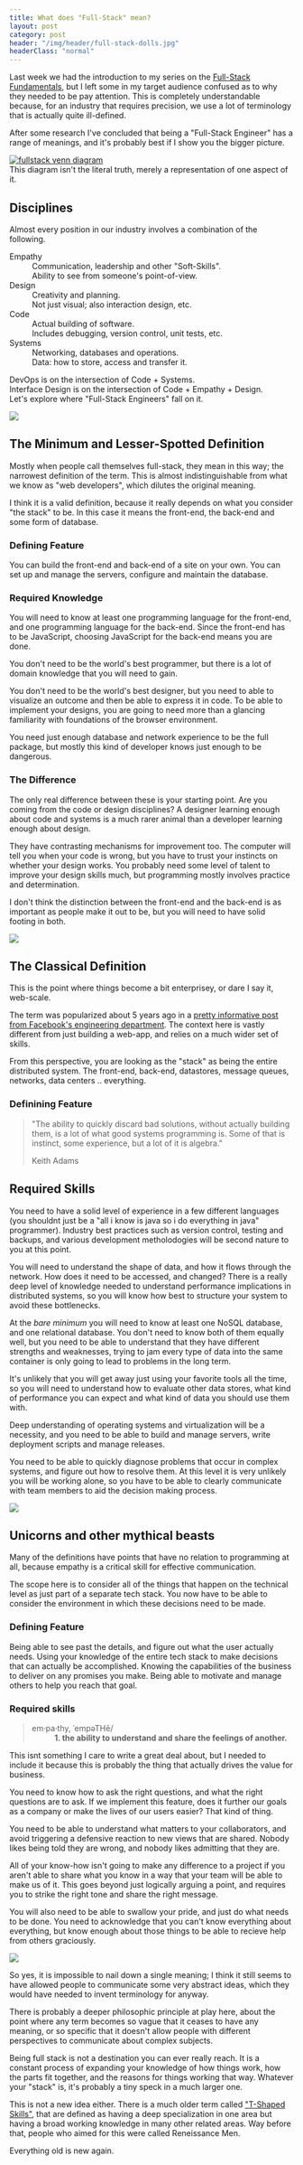 ```yaml
---
title: What does "Full-Stack" mean?
layout: post
category: post
header: "/img/header/full-stack-dolls.jpg"
headerClass: "normal"
---
```

Last week we had the introduction to my series on the [Full-Stack Fundamentals](/2014/04/introduction-fullstack-fundamentals), but I left some in my target audience confused as to why they needed to be pay attention. This is completely understandable because, for an industry that requires precision, we use a lot of terminology that is actually quite ill-defined.  

After some research I've concluded that being a "Full-Stack Engineer" has a range of meanings, and it's probably best if I show you the bigger picture.

<!--more-->

<div class='figure-wrapper'>
    <a href='/img/fullstack.venn.jpg'><img alt='fullstack venn diagram' src='/img/fullstack.venn.jpg' /></a>
</div>

<div class='bs-callout bs-callout-warning'>This diagram isn't the literal truth, merely a representation of one aspect of it.</div>

## Disciplines

Almost every position in our industry involves a combination of the following.  

<dl>
<dt>Empathy</dt>
<dd>Communication, leadership and other "Soft-Skills".<br />Ability to see from someone's point-of-view.</dd>
<dt>Design</dt>
<dd>Creativity and planning.<br />Not just visual; also interaction design, etc.</dd>
<dt>Code</dt>
<dd>Actual building of software.<br />Includes debugging, version control, unit tests, etc.</dd>
<dt>Systems</dt>
<dd>Networking, databases and operations.<br />Data: how to store, access and transfer it.</dd>
</dl>

DevOps is on the intersection of Code + Systems.  
Interface Design is on the intersection of Code + Empathy + Design.  
Let's explore where "Full-Stack Engineers" fall on it.

<div class='img-wrapper'>
    <img src='/img/header/web-stack.jpg' />
</div>

## The Minimum and Lesser-Spotted Definition

Mostly when people call themselves full-stack, they mean in this way; the narrowest definition of the term. This is almost indistinguishable from what we know as "web developers", which dilutes the original meaning.

I think it is a valid definition, because it really depends on what you consider "the stack" to be. In this case it means the front-end, the back-end and some form of database.

### Defining Feature
You can build the front-end and back-end of a site on your own. You can set up and manage the servers, configure and maintain the database.

### Required Knowledge

You will need to know at least one programming language for the front-end, and one programming language for the back-end. Since the front-end has to be JavaScript, choosing JavaScript for the back-end means you are done.

You don't need to be the world's best programmer, but there is a lot of domain knowledge that you will need to gain.

You don't need to be the world's best designer, but you need to able to visualize an outcome and then be able to express it in code. To be able to implement your designs, you are going to need more than a glancing familiarity with foundations of the browser environment.

You need just enough database and network experience to be the full package, but mostly this kind of developer knows just enough to be dangerous. 

### The Difference

The only real difference between these is your starting point. Are you coming from the code or design disciplines? A designer learning enough about code and systems is a much rarer animal than a developer learning enough about design.

They have contrasting mechanisms for improvement too. The computer will tell you when your code is wrong, but you have to trust
your instincts on whether your design works. You probably need some level of talent to improve your design skills much,
but programming mostly involves practice and determination. 

I don't think the distinction between the front-end and the back-end is as important as people make it out
to be, but you will need to have solid footing in both.

<div class='img-wrapper'>
    <img src='/img/header/stone-stack.jpg' />
</div>

## The Classical Definition

This is the point where things become a bit enterprisey, or dare I say it, web-scale.

The term was popularized about 5 years ago in a [pretty informative post from Facebook's engineering department](https://www.facebook.com/notes/facebook-engineering/the-full-stack-part-i/461505383919). The context here is vastly different from just building a web-app, and relies on a much wider set of skills.

From this perspective, you are looking as the "stack" as being the entire distributed system. The front-end, back-end, datastores, message queues, networks, data centers .. everything.

### Definining Feature

<blockquote><p>"The ability to quickly discard bad solutions, without actually building them, is a lot of what good systems programming is. Some of that is instinct, some experience, but a lot of it is algebra."</p>
  <footer>Keith Adams</footer>
</blockquote>

## Required Skills

You need to have a solid level of experience in a few different languages (you shouldnt just be a "all i know is java so i do everything in java" programmer). Industry best practices such as version control, testing and backups, and various development metholodogies will be second nature to you at this point.

You will need to understand the shape of data, and how it flows through the network. How does it need to be accessed, and changed? There is a really deep level of knowledge needed to understand performance implications in distributed systems, so you will know how best to structure your system to avoid these bottlenecks.

At the _bare minimum_ you will need to know at least one NoSQL database, and one relational database. You don't need to know both of them equally well, but you need to be able to
understand that they have different strengths and weaknesses, trying to jam every type of data into the same container is only going to lead to problems in the long term.

It's unlikely that you will get away just using your favorite tools all the time, so you will need to understand how to evaluate other data stores, what kind of performance
you can expect and what kind of data you should use them with.

Deep understanding of operating systems and virtualization will be a necessity, and you need to be able to build and manage servers, write deployment scripts and manage releases.

You need to be able to quickly diagnose problems that occur in complex systems, and figure out how to resolve them. 
At this level it is very unlikely you will be working alone, so you have to be able to clearly communicate with team members to aid the decision making process.

<div class='img-wrapper'>
    <img src='/img/header/unicorn.jpg' />
</div>

## Unicorns and other mythical beasts 

Many of the definitions have points that have no relation to programming at all, because empathy is a critical skill for effective communication.

The scope here is to consider all of the things that happen on the technical level as just part of a separate tech stack. You now have to be able to consider
the environment in which these decisions need to be made.


### Defining Feature

Being able to see past the details, and figure out what the user actually needs. Using your
knowledge of the entire tech stack to make decisions that can actually be accomplished. Knowing the
capabilities of the business to deliver on any promises you make. Being able to motivate and manage
others to help you reach that goal.  

### Required skills

<blockquote>
<dl>
<dt>em·pa·thy, ˈempəTHē/</dt>
<dd><strong>1. the ability to understand and share the feelings of another.</strong></dd>
</dl>
</blockquote>

This isnt something I care to write a great deal about, but I needed to include it because this is probably the thing that actually drives
the value for business.

You need to know how to ask the right questions, and what the right questions are to ask. If we implement this feature, does it further
our goals as a company or make the lives of our users easier? That kind of thing.

You need to be able to understand what matters to your collaborators, and avoid triggering a defensive reaction to new views that are shared.
Nobody likes being told they are wrong, and nobody likes admitting that they are.

All of your know-how isn't going to make any difference to a project if you aren't able to share what you know in a way
that your team will be able to make us of it. This goes beyond just logically arguing a point, and requires you to strike the right
tone and share the right message.

You will also need to be able to swallow your pride, and just do what needs to be done. You need to acknowledge that you can't know everything
about everything, but know enough about those things to be able to recieve help from others graciously.

<div class='img-wrapper'>
    <img src='/img/header/stack-rope.jpg' />
</div>

So yes, it is impossible to nail down a single meaning; I think it still seems to have allowed people to communicate some very abstract ideas, which they would have needed to invent terminology for anyway.

There is probably a deeper philosophic principle at play here, about the point where any term becomes so vague that it ceases to have any meaning, or so specific that it doesn't allow people with different perspectives to communicate about complex subjects.

Being full stack is not a destination you can ever really reach. It is a constant process of expanding your knowledge of how things work,
how the parts fit together, and the reasons for things working that way. Whatever your "stack" is, it's probably a tiny speck in a much
larger one.

This is not a new idea either. There is a much older term called ["T-Shaped Skills"](http://en.wikipedia.org/wiki/T-shaped_skills), that are defined as having a deep specialization in one
area but having a broad working knowledge in many other related areas. Way before that, people who aimed for this were called Reneissance Men.

Everything old is new again.
